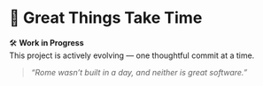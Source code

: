 # 🚀 Great Things Take Time

🛠️ **Work in Progress**  
This project is actively evolving — one thoughtful commit at a time.

> _“Rome wasn’t built in a day, and neither is great software.”_
